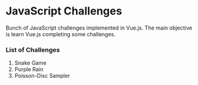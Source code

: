 # JavaScript Challenges

Bunch of JavaScript challenges implemented in Vue.js.
The main objective is learn Vue.js completing some challenges.

### List of Challenges

1. Snake Game
2. Purple Rain
3. Poisson-Disc Sampler

